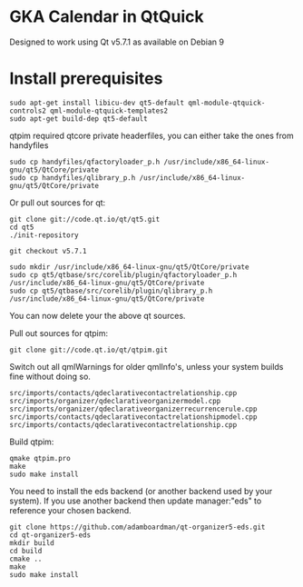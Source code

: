 # GKA Calendar in QtQuick

Designed to work using Qt v5.7.1 as available on Debian 9

# Install prerequisites
```
sudo apt-get install libicu-dev qt5-default qml-module-qtquick-controls2 qml-module-qtquick-templates2
sudo apt-get build-dep qt5-default
```
qtpim required qtcore private headerfiles, you can either take the ones from handyfiles
```
sudo cp handyfiles/qfactoryloader_p.h /usr/include/x86_64-linux-gnu/qt5/QtCore/private
sudo cp handyfiles/qlibrary_p.h /usr/include/x86_64-linux-gnu/qt5/QtCore/private
```
Or pull out sources for qt:
```
git clone git://code.qt.io/qt/qt5.git
cd qt5
./init-repository

git checkout v5.7.1

sudo mkdir /usr/include/x86_64-linux-gnu/qt5/QtCore/private
sudo cp qt5/qtbase/src/corelib/plugin/qfactoryloader_p.h /usr/include/x86_64-linux-gnu/qt5/QtCore/private
sudo cp qt5/qtbase/src/corelib/plugin/qlibrary_p.h /usr/include/x86_64-linux-gnu/qt5/QtCore/private
```
You can now delete your the above qt sources.

Pull out sources for qtpim:
```
git clone git://code.qt.io/qt/qtpim.git
```
Switch out all qmlWarnings for older qmlInfo's, unless your system builds fine without doing so.
```
src/imports/contacts/qdeclarativecontactrelationship.cpp
src/imports/organizer/qdeclarativeorganizermodel.cpp
src/imports/organizer/qdeclarativeorganizerrecurrencerule.cpp
src/imports/contacts/qdeclarativecontactrelationshipmodel.cpp
src/imports/contacts/qdeclarativecontactrelationship.cpp
```
Build qtpim:
```
qmake qtpim.pro
make
sudo make install
```

You need to install the eds backend (or another backend used by your system). If you 
use another backend then update manager:"eds" to reference your chosen backend.

```
git clone https://github.com/adamboardman/qt-organizer5-eds.git
cd qt-organizer5-eds
mkdir build
cd build
cmake ..
make
sudo make install
```

